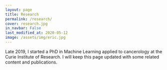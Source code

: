 ```yaml
---
layout: page
title: Research
permalink: /research/
cover: research.jpg
in_navbar: False
last_modified_at: 2020-05-12
image: /assets/img/eric.jpg
---
```


Late 2019, I started a PhD in Machine Learning applied to cancerology at the
Curie Institute of Research. I will keep this page updated with some related
content and publications.
